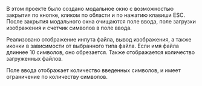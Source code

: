 В этом проекте было создано модальное окно с возможностью закрытия по кнопке, кликом по области и по нажатию клавиши ESC. После закрытия модального окна очищаются поле ввода, поле загрузки изображения и счетчик символов в поле ввода.

Реализовано отображение инпута файла, вывод изображения, а также иконки в зависимости от выбранного типа файла. Если имя файла длиннее 10 символов, оно обрезается. Также отображается количество загруженных файлов.

Поле ввода отображает количество введенных символов, и имеет ограничение по количеству символов.
